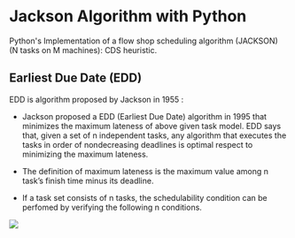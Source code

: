 # Jackson Algorithm with Python

Python's Implementation of a flow shop scheduling algorithm (JACKSON) (N tasks on M machines): CDS heuristic.

## Earliest Due Date (EDD) 

EDD is algorithm proposed by Jackson in 1955 : 

- Jackson proposed a EDD (Earliest Due Date) algorithm in 1995 that minimizes the maximum lateness of above given task model.
EDD says that, given a set of n independent tasks, any algorithm that executes the tasks in order of nondecreasing deadlines is optimal respect to minimizing the maximum lateness.

- The definition of maximum lateness is the maximum value among n task’s finish time minus its deadline.

- If a task set consists of n tasks, the schedulability condition can be perfomed by verifying the following n conditions.

![](https://github.com/timotito/Algo_Cds_Ordanncement/blob/master/output/ImagesOutput/output_diagram_gantt(1).png?raw=true)
